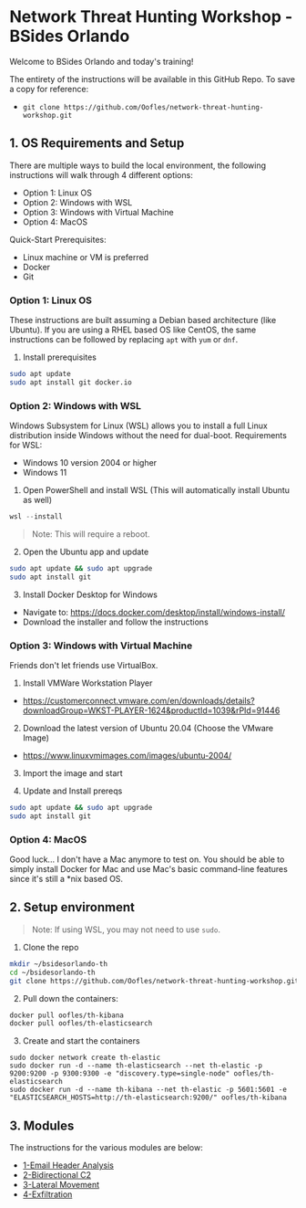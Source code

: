 # Network Threat Hunting Workshop - BSides Orlando

Welcome to BSides Orlando and today's training!

The entirety of the instructions will be available in this GitHub Repo. To save a copy for reference:
- `git clone https://github.com/Oofles/network-threat-hunting-workshop.git`

## 1. OS Requirements and Setup

There are multiple ways to build the local environment, the following instructions will walk through 4 different options: 
- Option 1: Linux OS
- Option 2: Windows with WSL
- Option 3: Windows with Virtual Machine
- Option 4: MacOS 

Quick-Start Prerequisites:
- Linux machine or VM is preferred
- Docker
- Git

### Option 1: Linux OS

These instructions are built assuming a Debian based architecture (like Ubuntu). If you are using a RHEL based OS like CentOS, the same instructions can be followed by replacing `apt` with `yum` or `dnf`.

1. Install prerequisites
```bash
sudo apt update
sudo apt install git docker.io
```

### Option 2: Windows with WSL

Windows Subsystem for Linux (WSL) allows you to install a full Linux distribution inside Windows without the need for dual-boot. Requirements for WSL:
- Windows 10 version 2004 or higher
- Windows 11

1. Open PowerShell and install WSL (This will automatically install Ubuntu as well)
```powershell
wsl --install
```

>Note: This will require a reboot.

2. Open the Ubuntu app and update 
```bash
sudo apt update && sudo apt upgrade
sudo apt install git
```

3. Install Docker Desktop for Windows
- Navigate to: https://docs.docker.com/desktop/install/windows-install/
- Download the installer and follow the instructions


### Option 3: Windows with Virtual Machine

Friends don't let friends use VirtualBox.

1. Install VMWare Workstation Player
- https://customerconnect.vmware.com/en/downloads/details?downloadGroup=WKST-PLAYER-1624&productId=1039&rPId=91446

2. Download the latest version of Ubuntu 20.04 (Choose the VMware Image)
- https://www.linuxvmimages.com/images/ubuntu-2004/

3. Import the image and start

4. Update and Install prereqs
```bash
sudo apt update && sudo apt upgrade
sudo apt install git
```

### Option 4: MacOS 

Good luck... I don't have a Mac anymore to test on. You should be able to simply install Docker for Mac and use Mac's basic command-line features since it's still a *nix based OS. 

## 2. Setup environment

>Note: If using WSL, you may not need to use `sudo`.

1. Clone the repo
```bash
mkdir ~/bsidesorlando-th
cd ~/bsidesorlando-th
git clone https://github.com/Oofles/network-threat-hunting-workshop.git
```

2. Pull down the containers:
```bash
docker pull oofles/th-kibana
docker pull oofles/th-elasticsearch
```

3. Create and start the containers
```
sudo docker network create th-elastic
sudo docker run -d --name th-elasticsearch --net th-elastic -p 9200:9200 -p 9300:9300 -e "discovery.type=single-node" oofles/th-elasticsearch
sudo docker run -d --name th-kibana --net th-elastic -p 5601:5601 -e "ELASTICSEARCH_HOSTS=http://th-elasticsearch:9200/" oofles/th-kibana
```

## 3. Modules
The instructions for the various modules are below:

- [1-Email Header Analysis](1-Email_Header_Analysis.md)
- [2-Bidirectional C2](2-Bidirectional_C2.md)
- [3-Lateral Movement](3-Lateral_Movement.md)
- [4-Exfiltration](4-Exfiltration.md)
